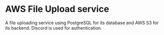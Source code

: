 # AWS File Upload service

A file uploading service using PostgreSQL for its database and AWS S3 for its backend. Discord is used for authentication.
